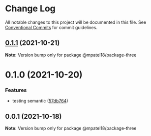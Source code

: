 # Change Log

All notable changes to this project will be documented in this file.
See [Conventional Commits](https://conventionalcommits.org) for commit guidelines.

## [0.1.1](https://github.com/mpatel18/lerna-basic/compare/@mpatel18/package-three@0.1.0...@mpatel18/package-three@0.1.1) (2021-10-21)

**Note:** Version bump only for package @mpatel18/package-three





# 0.1.0 (2021-10-20)


### Features

* testing semantic ([57db764](https://github.com/mpatel18/lerna-basic/commit/57db76496cc6da07cd61aa444b898c46acef7624))


## 0.0.1 (2021-10-18)

**Note:** Version bump only for package @mpatel18/package-three
